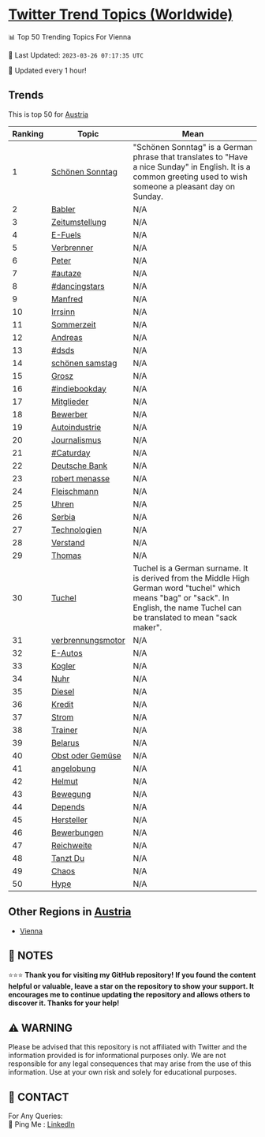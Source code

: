 [Twitter Trend Topics (Worldwide)](https://github.com/ErcinDedeoglu/Twitter-Trend-Topics)
==========


📊 Top 50 Trending Topics For Vienna

📆 Last Updated: `2023-03-26 07:17:35 UTC`

🔧 Updated every 1 hour!


## Trends

This is top 50 for [Austria](</Austria>)

| Ranking | Topic | Mean |
| ------- | ------------ | ------------ |
| 1 | [Schönen Sonntag](http://twitter.com/search?q=Sch%c3%b6nen+Sonntag) | "Schönen Sonntag" is a German phrase that translates to "Have a nice Sunday" in English. It is a common greeting used to wish someone a pleasant day on Sunday. |
| 2 | [Babler](http://twitter.com/search?q=Babler) | N/A |
| 3 | [Zeitumstellung](http://twitter.com/search?q=Zeitumstellung) | N/A |
| 4 | [E-Fuels](http://twitter.com/search?q=E-Fuels) | N/A |
| 5 | [Verbrenner](http://twitter.com/search?q=Verbrenner) | N/A |
| 6 | [Peter](http://twitter.com/search?q=Peter) | N/A |
| 7 | [#autaze](http://twitter.com/search?q=%23autaze) | N/A |
| 8 | [#dancingstars](http://twitter.com/search?q=%23dancingstars) | N/A |
| 9 | [Manfred](http://twitter.com/search?q=Manfred) | N/A |
| 10 | [Irrsinn](http://twitter.com/search?q=Irrsinn) | N/A |
| 11 | [Sommerzeit](http://twitter.com/search?q=Sommerzeit) | N/A |
| 12 | [Andreas](http://twitter.com/search?q=Andreas) | N/A |
| 13 | [#dsds](http://twitter.com/search?q=%23dsds) | N/A |
| 14 | [schönen samstag](http://twitter.com/search?q=sch%c3%b6nen+samstag) | N/A |
| 15 | [Grosz](http://twitter.com/search?q=Grosz) | N/A |
| 16 | [#indiebookday](http://twitter.com/search?q=%23indiebookday) | N/A |
| 17 | [Mitglieder](http://twitter.com/search?q=Mitglieder) | N/A |
| 18 | [Bewerber](http://twitter.com/search?q=Bewerber) | N/A |
| 19 | [Autoindustrie](http://twitter.com/search?q=Autoindustrie) | N/A |
| 20 | [Journalismus](http://twitter.com/search?q=Journalismus) | N/A |
| 21 | [#Caturday](http://twitter.com/search?q=%23Caturday) | N/A |
| 22 | [Deutsche Bank](http://twitter.com/search?q=Deutsche+Bank) | N/A |
| 23 | [robert menasse](http://twitter.com/search?q=robert+menasse) | N/A |
| 24 | [Fleischmann](http://twitter.com/search?q=Fleischmann) | N/A |
| 25 | [Uhren](http://twitter.com/search?q=Uhren) | N/A |
| 26 | [Serbia](http://twitter.com/search?q=Serbia) | N/A |
| 27 | [Technologien](http://twitter.com/search?q=Technologien) | N/A |
| 28 | [Verstand](http://twitter.com/search?q=Verstand) | N/A |
| 29 | [Thomas](http://twitter.com/search?q=Thomas) | N/A |
| 30 | [Tuchel](http://twitter.com/search?q=Tuchel) | Tuchel is a German surname. It is derived from the Middle High German word "tuchel" which means "bag" or "sack". In English, the name Tuchel can be translated to mean "sack maker". |
| 31 | [verbrennungsmotor](http://twitter.com/search?q=verbrennungsmotor) | N/A |
| 32 | [E-Autos](http://twitter.com/search?q=E-Autos) | N/A |
| 33 | [Kogler](http://twitter.com/search?q=Kogler) | N/A |
| 34 | [Nuhr](http://twitter.com/search?q=Nuhr) | N/A |
| 35 | [Diesel](http://twitter.com/search?q=Diesel) | N/A |
| 36 | [Kredit](http://twitter.com/search?q=Kredit) | N/A |
| 37 | [Strom](http://twitter.com/search?q=Strom) | N/A |
| 38 | [Trainer](http://twitter.com/search?q=Trainer) | N/A |
| 39 | [Belarus](http://twitter.com/search?q=Belarus) | N/A |
| 40 | [Obst oder Gemüse](http://twitter.com/search?q=Obst+oder+Gem%c3%bcse) | N/A |
| 41 | [angelobung](http://twitter.com/search?q=angelobung) | N/A |
| 42 | [Helmut](http://twitter.com/search?q=Helmut) | N/A |
| 43 | [Bewegung](http://twitter.com/search?q=Bewegung) | N/A |
| 44 | [Depends](http://twitter.com/search?q=Depends) | N/A |
| 45 | [Hersteller](http://twitter.com/search?q=Hersteller) | N/A |
| 46 | [Bewerbungen](http://twitter.com/search?q=Bewerbungen) | N/A |
| 47 | [Reichweite](http://twitter.com/search?q=Reichweite) | N/A |
| 48 | [Tanzt Du](http://twitter.com/search?q=Tanzt+Du) | N/A |
| 49 | [Chaos](http://twitter.com/search?q=Chaos) | N/A |
| 50 | [Hype](http://twitter.com/search?q=Hype) | N/A |



## Other Regions in [Austria](</Austria>)

* [Vienna](</Austria/Vienna.md>)



## 📝 NOTES

⭐⭐⭐ **Thank you for visiting my GitHub repository! If you found the content helpful or valuable, leave a star on the repository to show your support. It encourages me to continue updating the repository and allows others to discover it. Thanks for your help!**


## ⚠️ WARNING

Please be advised that this repository is not affiliated with Twitter and the information provided is for informational purposes only. We are not responsible for any legal consequences that may arise from the use of this information. Use at your own risk and solely for educational purposes.


## 📨 CONTACT

 For Any Queries:  
            🏓 Ping Me : [LinkedIn](https://www.linkedin.com/in/ercindedeoglu/)
